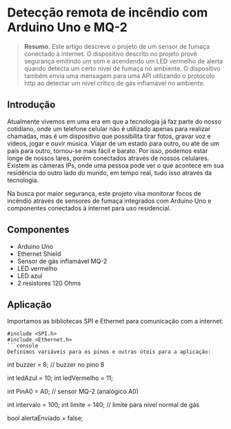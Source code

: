 # Detecção remota de incêndio com Arduino Uno e MQ-2
> **Resumo.** Este artigo descreve o projeto de um sensor de fumaça conectado à internet. O dispositivo descrito no projeto provê segurança emitindo um som e acendendo um LED vermelho de alerta quando detecta um certo nível de fumaça no ambiente. O dispositivo também envia uma mensagem para uma API utilizando o protocolo http ao detectar um nível crítico de gás inflamável no ambiente.
## Introdução

Atualmente vivemos em uma era em que a tecnologia já faz parte do nosso cotidiano, onde um telefone celular não é utilizado apenas para realizar chamadas, mas é um dispositivo que possibilita tirar fotos, gravar voz e vídeos, jogar e ouvir música. Viajar de um estado para outro, ou até de um país para outro, tornou-se mais fácil e barato. Por isso, podemos estar longe de nossos lares, porém conectados através de nossos celulares. Existem as câmeras IPs, onde uma pessoa pode ver o que acontece em sua residência do outro lado do mundo, em tempo real, tudo isso através da tecnologia.

Na busca por maior segurança, este projeto visa monitorar focos de incêndio através de sensores de fumaça integrados com Arduino Uno e componentes conectados à internet para uso residencial.
## Componentes
* Arduino Uno
* Ethernet Shield
* Sensor de gás inflamável MQ-2
* LED vermelho
* LED azul
* 2 resistores 120 Ohms
## Aplicação
Importamos as bibliotecas SPI e Ethernet para comunicação com a internet:
```console
#include <SPI.h>
#include <Ethernet.h>
```console
Definimos variáveis para os pinos e outras úteis para a aplicação:
```
int buzzer = 8; // buzzer no pino 8

int ledAzul = 10;
int ledVermelho = 11;


int PinA0 = A0; // sensor MQ-2 (analógico A0)

int intervalo = 100;
int limite = 140; // limite para nível normal de gás

bool alertaEnviado = false;
```
